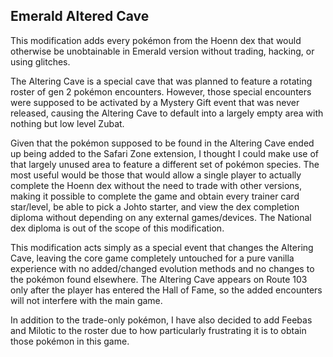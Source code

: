 ## Emerald Altered Cave

This modification adds every pokémon from the Hoenn dex that would otherwise be unobtainable in Emerald version without trading, hacking, or using glitches.

The Altering Cave is a special cave that was planned to feature a rotating roster of gen 2 pokémon encounters. However, those special encounters were supposed to be activated by a Mystery Gift event that was never released, causing the Altering Cave to default into a largely empty area with nothing but low level Zubat.

Given that the pokémon supposed to be found in the Altering Cave ended up being added to the Safari Zone extension, I thought I could make use of that largely unused area to feature a different set of pokémon species. The most useful would be those that would allow a single player to actually complete the Hoenn dex without the need to trade with other versions, making it possible to complete the game and obtain every trainer card star/level, be able to pick a Johto starter, and view the dex completion diploma without depending on any external games/devices. The National dex diploma is out of the scope of this modification.

This modification acts simply as a special event that changes the Altering Cave, leaving the core game completely untouched for a pure vanilla experience with no added/changed evolution methods and no changes to the pokémon found elsewhere. The Altering Cave appears on Route 103 only after the player has entered the Hall of Fame, so the added encounters will not interfere with the main game.

In addition to the trade-only pokémon, I have also decided to add Feebas and Milotic to the roster due to how particularly frustrating it is to obtain those pokémon in this game.
